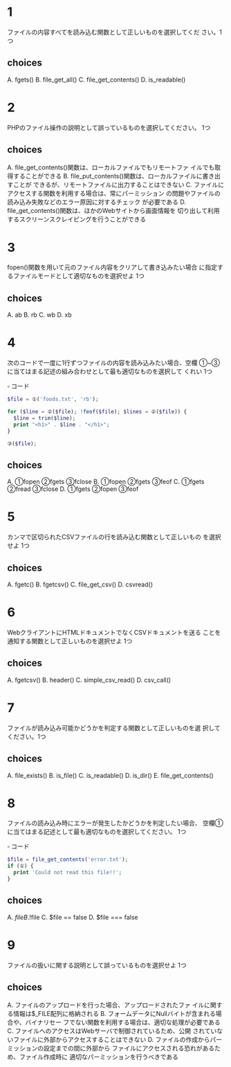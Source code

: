 # 1
ファイルの内容すべてを読み込む関数として正しいものを選択してくだ
さい。1つ
## choices
A. fgets()
B. file_get_all()
C. file_get_contents()
D. is_readable()

# 2
PHPのファイル操作の説明として誤っているものを選択してください。
1つ
## choices
A. 
file_get_contents()関数は、ローカルファイルでもリモートファ
イルでも取得することができる
B. 
file_put_contents()関数は、ローカルファイルに書き出すことが
できるが、リモートファイルに出力することはできない
C. 
ファイルにアクセスする関数を利用する場合は、常にパーミッション
の問題やファイルの読み込み失敗などのエラー原因に対するチェック
が必要である
D.
file_get_contents()関数は、ほかのWebサイトから画面情報を
切り出して利用するスクリーンスクレイピングを行うことができる

# 3
fopen()関数を用いて元のファイル内容をクリアして書き込みたい場合
に指定するファイルモードとして適切なものを選択せよ 1つ
## choices
A. ab
B. rb
C. wb
D. xb

# 4
次のコードで一度に1行ずつファイルの内容を読み込みたい場合、空欄
①~③に当てはまる記述の組み合わせとして最も適切なものを選択して
くれい 1つ

▫️ コード
```php
$file = ①('foods.txt', 'rb');

for ($line = ②($file); !feof($file); $lines = ②($file)) {
  $line = trim($line);
  print "<h1>" . $line . "</h1>";
}

③($file);
```
## choices
A. ①fopen ②fgets ③fclose
B. ①fopen ②fgets ③feof
C. ①fgets ②fread ③fclose
D. ①fgets ②fopen ③feof

# 5
カンマで区切られたCSVファイルの行を読み込む関数として正しいもの
を選択せよ 1つ
## choices
A. fgetc()
B. fgetcsv()
C. file_get_csv()
D. csvread()

# 6
WebクライアントにHTMLドキュメントでなくCSVドキュメントを送る
ことを通知する関数として正しいものを選択せよ 1つ
## choices
A. fgetcsv()
B. header()
C. simple_csv_read()
D. csv_call()

# 7
ファイルが読み込み可能かどうかを判定する関数として正しいものを選
択してください。1つ
## choices
A. file_exists()
B. is_file()
C. is_readable()
D. is_dir()
E. file_get_contents()

# 8
ファイルの読み込み時にエラーが発生したかどうかを判定したい場合、
空欄①に当てはまる記述として最も適切なものを選択してください。
1つ

▫️ コード
```php
$file = file_get_contents('error.txt');
if (①) {
  print 'Could not read this file!!';
}
```
## choices
A. $file
B. !$file
C. $file == false
D. $file === false

# 9
ファイルの扱いに関する説明として誤っているものを選択せよ 1つ
## choices
A.
ファイルのアップロードを行った場合、アップロードされたファ
イルに関する情報は$_FILE配列に格納される
B.
フォームデータにNullバイトが含まれる場合や、バイナリセー
フでない関数を利用する場合は、適切な処理が必要である
C.
ファイルへのアクセスはWebサーバで制御されているため、公開
されていないファイルに外部からアクセスすることはできない
D.
ファイルの作成からパーミッションの設定までの間に外部から
ファイルにアクセスされる恐れがあるため、ファイル作成時に
適切なパーミッションを行うべきである
